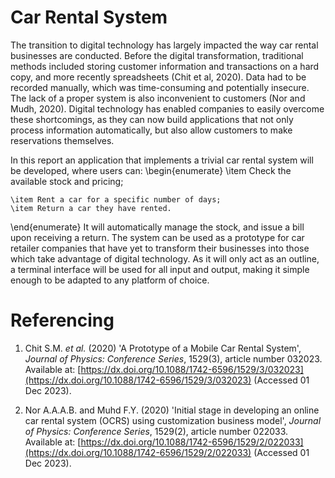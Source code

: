 # Car Rental System

The transition to digital technology has largely impacted the way car rental businesses are conducted. Before the digital transformation, traditional methods included storing customer information and transactions on a hard copy, and more recently spreadsheets (Chit et al, 2020). Data had to be recorded manually, which was time-consuming and potentially insecure. The lack of a proper system is also inconvenient to customers (Nor and Mudh, 2020). Digital technology has enabled companies to easily overcome these shortcomings, as they can now build applications that not only process information automatically, but also allow customers to make reservations themselves. 

In this report an application that implements a trivial car rental system will be developed, where users can:
\begin{enumerate}
	\item Check the available stock and pricing;
		
	\item Rent a car for a specific number of days;
	\item Return a car they have rented.
\end{enumerate}
It will automatically manage the stock, and issue a bill upon receiving a return. The system can be used as a prototype for car retailer companies that have yet to transform their businesses into those which take advantage of digital technology. 
As it will only act as an outline, a terminal interface will be used for all input and output, making it simple enough to be adapted to any platform of choice.

# Referencing

1. Chit S.M. _et al._ (2020) 'A Prototype of a Mobile Car Rental System', _Journal of Physics: Conference Series_, 1529(3), article number 032023. Available at: [https://dx.doi.org/10.1088/1742-6596/1529/3/032023](https://dx.doi.org/10.1088/1742-6596/1529/3/032023) (Accessed 01 Dec 2023).

2. Nor A.A.A.B. and Muhd F.Y. (2020) 'Initial stage in developing an online car rental system (OCRS) using customization business model', _Journal of Physics: Conference Series_, 1529(2), article number 022033. Available at: [https://dx.doi.org/10.1088/1742-6596/1529/2/022033](https://dx.doi.org/10.1088/1742-6596/1529/2/022033) (Accessed 01 Dec 2023).
